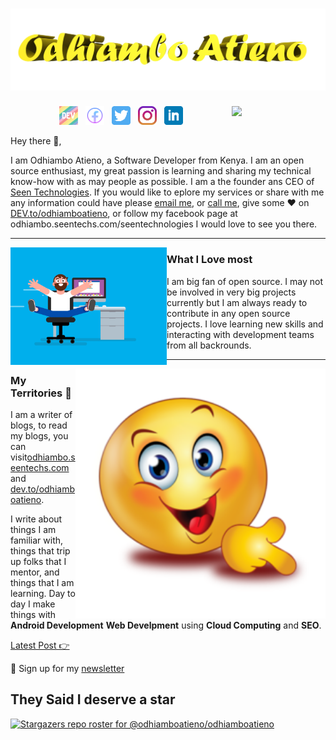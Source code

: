 # [![odhiambo atieno header](https://github.com/odhiamboatieno/odhiamboatieno/blob/main/icon/odhiambo-banner1.png)](https://odhiambo.seentechs.com)

<p>
  <a href="https://odhiambo.seentechs.com/latest-story.png"><img width="150" align='right' src="https://odhiambo.seentechs.com/latest-story.png"></a>
</p>


<p align='center'>
<a href="https://dev.to/odhiamboatieno"><img height="30" src="https://raw.githubusercontent.com/odhiamboatieno/odhiamboatieno/main/icon/dev.png"></a>&nbsp;&nbsp;
<a href="https://facebook.com/odhiamboatieno"><img height="30" src="https://github.com/odhiamboatieno/odhiamboatieno/blob/main/icon/facebook.png?raw=true"></a>&nbsp;&nbsp;
<a href="https://twitter.com/odhiambokatieno"><img height="30" src="https://github.com/odhiamboatieno/odhiamboatieno/blob/main/icon/twitter.png?raw=true"></a>&nbsp;&nbsp;
<a href="https://instagram.com/odhiamboatieno"><img height="30" src="https://github.com/odhiamboatieno/odhiamboatieno/blob/main/icon/instagram.jpg?raw=true"></a>&nbsp;&nbsp;
<a href="https://www.linkedin.com/in/odhiamboatieno/"><img height="30" src="https://github.com/odhiamboatieno/odhiamboatieno/blob/main/icon/linkedin.png?raw=true"></a>
</p>

Hey there 👋,

I am Odhiambo Atieno, a Software Developer from Kenya.  I am an open source enthusiast,  my great passion is learning and sharing my technical know-how with as may people as possible. I am a the founder ans CEO of [Seen Technologies](https://seentechs.com).  If you would like to eplore my services or share with me any information could have please  [email me](mailto:odhiambo@seentechs.com), or  [call me](+254797049288), give some ♥ on [DEV.to/odhiamboatieno](https://dev.to/odhiamboatieno), or follow my facebook page  at odhiambo.seentechs.com/seentechnologies  I would love to see you there.
 
  ---
 
 <p>
  <img width="250" align='left' src="https://github.com/odhiamboatieno/odhiamboatieno/blob/main/icon/what-ilove.gif?raw=true">
</p>
 
### What I Love most

I am big fan of open source.  I may not be involved in very big projects currently but  I am always ready to contribute in any open source projects. I love learning new skills and interacting with development teams from all backrounds.

 ---

<p>
  <a href="https://odhiambo.seentechs.com/latest"><img width="400" align='right' src="https://github.com/odhiamboatieno/odhiamboatieno/blob/main/icon/emoji-finger.png?raw=true"></a>
</p>

### My Territories 🌱

I am a writer of blogs, to read my blogs, you can visit[odhiambo.seentechs.com](https://odhiambo.seentechs.com) and [dev.to/odhiamboatieno](https://dev.to/odhiamboatieno).

I write about things I am familiar with, things that trip up folks that I mentor, and things that I am learning.  Day to day I make things with **Android Development** **Web Develpment** using **Cloud Computing** and **SEO**. 

[Latest Post 👉](https://odhiambo.seentechs.com/)
<!--
<details>
 <summary><strong>other favorite posts</strong></summary>
 <a href="https://odhiambo.seentechs.com/blog/#/"><img width="400" src="https://odhiambo.seentechs.com/eight-years-cat.png?raw=true"></a>
 <a href="https://odhiambo.seentechs.com/blog/#/"><img width="400" src="https://odhiambo.seentechs.com/alt%20b.png?raw=true"></a>
 <a href="https://odhiambo.seentechs.com/blog/#/"><img width="400" src="https://odhiambo.seentechs.com/what-are-github-actions.png?raw=true"></a>
 /-->
</details>

💌 Sign up for my [newsletter](https://odhiambo.seentechs.com/newsletter/)


## They Said I deserve a star

[![Stargazers repo roster for @odhiamboatieno/odhiamboatieno](https://reporoster.com/stars/odhiamboatieno/odhiamboatieno)](https://github.com/odhiamboatieno/odhiamboatieno/stargazers)
